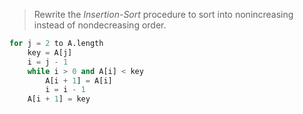 > Rewrite the *Insertion-Sort* procedure to sort into nonincreasing instead of
> nondecreasing order.

```python
for j = 2 to A.length
    key = A[j]
    i = j - 1
    while i > 0 and A[i] < key
        A[i + 1] = A[i]
        i = i - 1
    A[i + 1] = key
```
